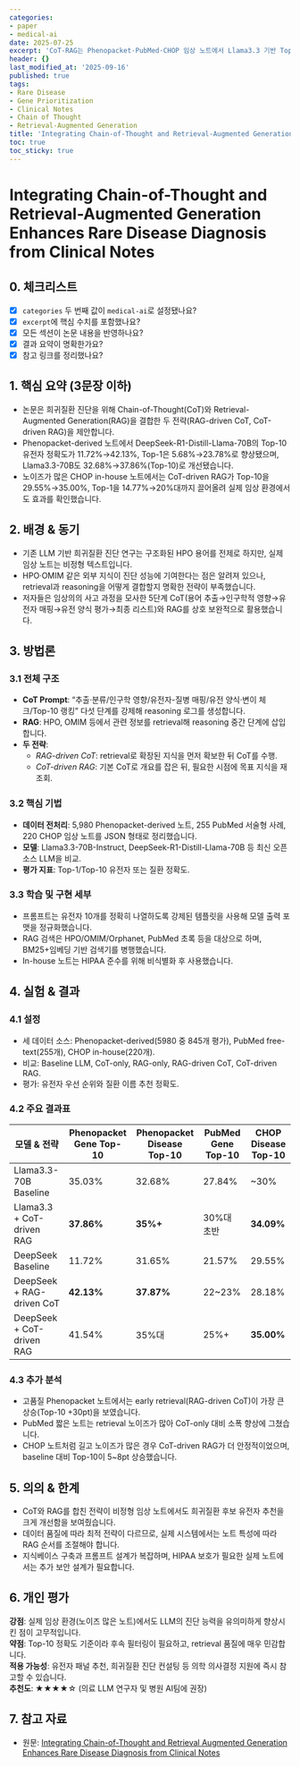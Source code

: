 ```yaml
---
categories:
- paper
- medical-ai
date: 2025-07-25
excerpt: 'CoT-RAG는 Phenopacket·PubMed·CHOP 임상 노트에서 Llama3.3 기반 Top-10 유전자 식별 정확도를 35.03%→37.86%, DeepSeek 기반은 11.72%→42.13%까지 끌어올려 희귀질환 진단 보조 성능을 크게 향상합니다.'
header: {}
last_modified_at: '2025-09-16'
published: true
tags:
- Rare Disease
- Gene Prioritization
- Clinical Notes
- Chain of Thought
- Retrieval-Augmented Generation
title: 'Integrating Chain-of-Thought and Retrieval-Augmented Generation Enhances Rare Disease Diagnosis from Clinical Notes'
toc: true
toc_sticky: true
---
```

# Integrating Chain-of-Thought and Retrieval-Augmented Generation Enhances Rare Disease Diagnosis from Clinical Notes

## 0. 체크리스트
- [x] `categories` 두 번째 값이 `medical-ai`로 설정됐나요?
- [x] `excerpt`에 핵심 수치를 포함했나요?
- [x] 모든 섹션이 논문 내용을 반영하나요?
- [x] 결과 요약이 명확한가요?
- [x] 참고 링크를 정리했나요?

## 1. 핵심 요약 (3문장 이하)
- 논문은 희귀질환 진단을 위해 Chain-of-Thought(CoT)와 Retrieval-Augmented Generation(RAG)을 결합한 두 전략(RAG-driven CoT, CoT-driven RAG)을 제안합니다.
- Phenopacket-derived 노트에서 DeepSeek-R1-Distill-Llama-70B의 Top-10 유전자 정확도가 11.72%→42.13%, Top-1은 5.68%→23.78%로 향상됐으며, Llama3.3-70B도 32.68%→37.86%(Top-10)로 개선됐습니다.
- 노이즈가 많은 CHOP in-house 노트에서는 CoT-driven RAG가 Top-10을 29.55%→35.00%, Top-1을 14.77%→20%대까지 끌어올려 실제 임상 환경에서도 효과를 확인했습니다.

## 2. 배경 & 동기
- 기존 LLM 기반 희귀질환 진단 연구는 구조화된 HPO 용어를 전제로 하지만, 실제 임상 노트는 비정형 텍스트입니다.
- HPO·OMIM 같은 외부 지식이 진단 성능에 기여한다는 점은 알려져 있으나, retrieval과 reasoning을 어떻게 결합할지 명확한 전략이 부족했습니다.
- 저자들은 임상의의 사고 과정을 모사한 5단계 CoT(용어 추출→인구학적 영향→유전자 매핑→유전 양식 평가→최종 리스트)와 RAG를 상호 보완적으로 활용했습니다.

## 3. 방법론
### 3.1 전체 구조
- **CoT Prompt**: “추출·분류/인구학 영향/유전자-질병 매핑/유전 양식·변이 체크/Top-10 랭킹” 다섯 단계를 강제해 reasoning 로그를 생성합니다.
- **RAG**: HPO, OMIM 등에서 관련 정보를 retrieval해 reasoning 중간 단계에 삽입합니다.
- **두 전략**:
  - *RAG-driven CoT*: retrieval로 확장된 지식을 먼저 확보한 뒤 CoT를 수행.
  - *CoT-driven RAG*: 기본 CoT로 개요를 잡은 뒤, 필요한 시점에 목표 지식을 재조회.

### 3.2 핵심 기법
- **데이터 전처리**: 5,980 Phenopacket-derived 노트, 255 PubMed 서술형 사례, 220 CHOP 임상 노트를 JSON 형태로 정리했습니다.
- **모델**: Llama3.3-70B-Instruct, DeepSeek-R1-Distill-Llama-70B 등 최신 오픈소스 LLM을 비교.
- **평가 지표**: Top-1/Top-10 유전자 또는 질환 정확도.

### 3.3 학습 및 구현 세부
- 프롬프트는 유전자 10개를 정확히 나열하도록 강제된 템플릿을 사용해 모델 출력 포맷을 정규화했습니다.
- RAG 검색은 HPO/OMIM/Orphanet, PubMed 초록 등을 대상으로 하며, BM25+임베딩 기반 검색기를 병행했습니다.
- In-house 노트는 HIPAA 준수를 위해 비식별화 후 사용했습니다.

## 4. 실험 & 결과
### 4.1 설정
- 세 데이터 소스: Phenopacket-derived(5980 중 845개 평가), PubMed free-text(255개), CHOP in-house(220개).
- 비교: Baseline LLM, CoT-only, RAG-only, RAG-driven CoT, CoT-driven RAG.
- 평가: 유전자 우선 순위와 질환 이름 추천 정확도.

### 4.2 주요 결과표
| 모델 & 전략 | Phenopacket Gene Top-10 | Phenopacket Disease Top-10 | PubMed Gene Top-10 | CHOP Disease Top-10 |
| --- | --- | --- | --- | --- |
| Llama3.3-70B Baseline | 35.03% | 32.68% | 27.84% | ~30% |
| Llama3.3 + CoT-driven RAG | **37.86%** | **35%+** | 30%대 초반 | **34.09%** |
| DeepSeek Baseline | 11.72% | 31.65% | 21.57% | 29.55% |
| DeepSeek + RAG-driven CoT | **42.13%** | **37.87%** | 22~23% | 28.18% |
| DeepSeek + CoT-driven RAG | 41.54% | 35%대 | 25%+ | **35.00%** |

### 4.3 추가 분석
- 고품질 Phenopacket 노트에서는 early retrieval(RAG-driven CoT)이 가장 큰 상승(Top-10 +30pt)을 보였습니다.
- PubMed 짧은 노트는 retrieval 노이즈가 많아 CoT-only 대비 소폭 향상에 그쳤습니다.
- CHOP 노트처럼 길고 노이즈가 많은 경우 CoT-driven RAG가 더 안정적이었으며, baseline 대비 Top-10이 5~8pt 상승했습니다.

## 5. 의의 & 한계
- CoT와 RAG를 합친 전략이 비정형 임상 노트에서도 희귀질환 후보 유전자 추천을 크게 개선함을 보여줬습니다.
- 데이터 품질에 따라 최적 전략이 다르므로, 실제 시스템에서는 노트 특성에 따라 RAG 순서를 조절해야 합니다.
- 지식베이스 구축과 프롬프트 설계가 복잡하며, HIPAA 보호가 필요한 실제 노트에서는 추가 보안 설계가 필요합니다.

## 6. 개인 평가
**강점**: 실제 임상 환경(노이즈 많은 노트)에서도 LLM의 진단 능력을 유의미하게 향상시킨 점이 고무적입니다.  
**약점**: Top-10 정확도 기준이라 후속 필터링이 필요하고, retrieval 품질에 매우 민감합니다.  
**적용 가능성**: 유전자 패널 추천, 희귀질환 진단 컨설팅 등 의학 의사결정 지원에 즉시 참고할 수 있습니다.  
**추천도**: ★★★★☆ (의료 LLM 연구자 및 병원 AI팀에 권장)

## 7. 참고 자료
- 원문: [Integrating Chain-of-Thought and Retrieval Augmented Generation Enhances Rare Disease Diagnosis from Clinical Notes](https://arxiv.org/abs/2505.21862)
